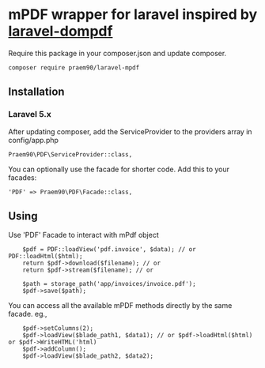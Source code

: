 # mPDF wrapper for laravel inspired by [laravel-dompdf](https://github.com/barryvdh/laravel-dompdf)

Require this package in your composer.json and update composer.
```
composer require praem90/laravel-mpdf
```

## Installation
### Laravel 5.x
After updating composer, add the ServiceProvider to the providers array in config/app.php

    Praem90\PDF\ServiceProvider::class,

You can optionally use the facade for shorter code. Add this to your facades:

    'PDF' => Praem90\PDF\Facade::class,

## Using

Use 'PDF' Facade to interact with mPdf object

```
    $pdf = PDF::loadView('pdf.invoice', $data); // or PDF::loadHtml($html);
    return $pdf->download($filename); // or
    return $pdf->stream($filename); // or
    
    $path = storage_path('app/invoices/invoice.pdf');
    $pdf->save($path);
```
You can access all the available mPDF methods directly by the same facade.
eg.,
```
    $pdf->setColumns(2);
    $pdf->loadView($blade_path1, $data1); // or $pdf->loadHtml($html) or $pdf->WriteHTML('html)
    $pdf->addColumn();
    $pdf->loadView($blade_path2, $data2);
``` 

